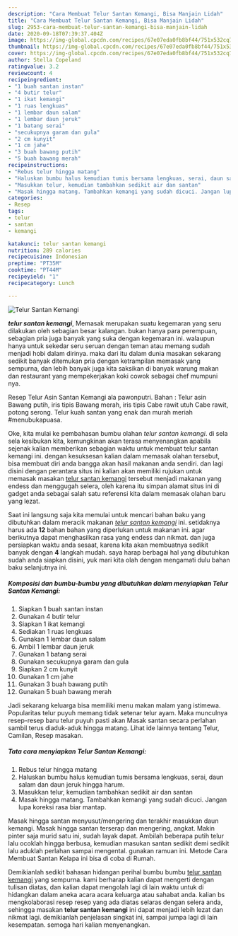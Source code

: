 ```yaml
---
description: "Cara Membuat Telur Santan Kemangi, Bisa Manjain Lidah"
title: "Cara Membuat Telur Santan Kemangi, Bisa Manjain Lidah"
slug: 2953-cara-membuat-telur-santan-kemangi-bisa-manjain-lidah
date: 2020-09-18T07:39:37.404Z
image: https://img-global.cpcdn.com/recipes/67e07eda0fb8bf44/751x532cq70/telur-santan-kemangi-foto-resep-utama.jpg
thumbnail: https://img-global.cpcdn.com/recipes/67e07eda0fb8bf44/751x532cq70/telur-santan-kemangi-foto-resep-utama.jpg
cover: https://img-global.cpcdn.com/recipes/67e07eda0fb8bf44/751x532cq70/telur-santan-kemangi-foto-resep-utama.jpg
author: Stella Copeland
ratingvalue: 3.2
reviewcount: 4
recipeingredient:
- "1 buah santan instan"
- "4 butir telur"
- "1 ikat kemangi"
- "1 ruas lengkuas"
- "1 lembar daun salam"
- "1 lembar daun jeruk"
- "1 batang serai"
- "secukupnya garam dan gula"
- "2 cm kunyit"
- "1 cm jahe"
- "3 buah bawang putih"
- "5 buah bawang merah"
recipeinstructions:
- "Rebus telur hingga matang"
- "Haluskan bumbu halus kemudian tumis bersama lengkuas, serai, daun salam dan daun jeruk hingga harum."
- "Masukkan telur, kemudian tambahkan sedikit air dan santan"
- "Masak hingga matang. Tambahkan kemangi yang sudah dicuci. Jangan lupa koreksi rasa biar mantap."
categories:
- Resep
tags:
- telur
- santan
- kemangi

katakunci: telur santan kemangi 
nutrition: 289 calories
recipecuisine: Indonesian
preptime: "PT35M"
cooktime: "PT44M"
recipeyield: "1"
recipecategory: Lunch

---
```



![Telur Santan Kemangi](https://img-global.cpcdn.com/recipes/67e07eda0fb8bf44/751x532cq70/telur-santan-kemangi-foto-resep-utama.jpg)

<b><i>telur santan kemangi</i></b>, Memasak merupakan suatu kegemaran yang seru dilakukan oleh sebagian besar kalangan. bukan hanya para perempuan, sebagian pria juga banyak yang suka dengan kegemaran ini. walaupun hanya untuk sekedar seru seruan dengan teman atau memang sudah menjadi hobi dalam dirinya. maka dari itu dalam dunia masakan sekarang sedikit banyak ditemukan pria dengan ketrampilan memasak yang sempurna, dan lebih banyak juga kita saksikan di banyak warung makan dan restaurant yang mempekerjakan koki cowok sebagai chef mumpuni nya.

Resep Telur Asin Santan Kemangi ala pawonputri. Bahan : Telur asin Bawang putih, iris tipis Bawang merah, iris tipis Cabe rawit utuh Cabe rawit, potong serong. Telur kuah santan yang enak dan murah meriah #menubukapuasa.

Oke, kita mulai ke pembahasan bumbu olahan <i>telur santan kemangi</i>. di sela sela kesibukan kita, kemungkinan akan terasa menyenangkan apabila sejenak kalian memberikan sebagian waktu untuk membuat telur santan kemangi ini. dengan kesuksesan kalian dalam memasak olahan tersebut, bisa membuat diri anda bangga akan hasil makanan anda sendiri. dan lagi disini dengan perantara situs ini kalian akan memiliki rujukan untuk memasak masakan <u>telur santan kemangi</u> tersebut menjadi makanan yang endess dan menggugah selera, oleh karena itu simpan alamat situs ini di gadget anda sebagai salah satu referensi kita dalam memasak olahan baru yang lezat.


Saat ini langsung saja kita memulai untuk mencari bahan baku yang dibutuhkan dalam meracik makanan <u><i>telur santan kemangi</i></u> ini. setidaknya harus ada <b>12</b> bahan bahan yang diperlukan untuk makanan ini. agar berikutnya dapat menghasilkan rasa yang endess dan nikmat. dan juga persiapkan waktu anda sesaat, karena kita akan membuatnya sedikit banyak dengan <b>4</b> langkah mudah. saya harap berbagai hal yang dibutuhkan sudah anda siapkan disini, yuk mari kita olah dengan mengamati dulu bahan baku selanjutnya ini.

<!--inarticleads1-->

##### Komposisi dan bumbu-bumbu yang dibutuhkan dalam menyiapkan Telur Santan Kemangi:

1. Siapkan 1 buah santan instan
1. Gunakan 4 butir telur
1. Siapkan 1 ikat kemangi
1. Sediakan 1 ruas lengkuas
1. Gunakan 1 lembar daun salam
1. Ambil 1 lembar daun jeruk
1. Gunakan 1 batang serai
1. Gunakan secukupnya garam dan gula
1. Siapkan 2 cm kunyit
1. Gunakan 1 cm jahe
1. Gunakan 3 buah bawang putih
1. Gunakan 5 buah bawang merah


Jadi sekarang keluarga bisa memiliki menu makan malam yang istimewa. Popularitas telur puyuh memang tidak setenar telur ayam. Maka munculnya resep-resep baru telur puyuh pasti akan Masak santan secara perlahan sambil terus diaduk-aduk hingga matang. Lihat ide lainnya tentang Telur, Camilan, Resep masakan. 

<!--inarticleads2-->

##### Tata cara menyiapkan Telur Santan Kemangi:

1. Rebus telur hingga matang
1. Haluskan bumbu halus kemudian tumis bersama lengkuas, serai, daun salam dan daun jeruk hingga harum.
1. Masukkan telur, kemudian tambahkan sedikit air dan santan
1. Masak hingga matang. Tambahkan kemangi yang sudah dicuci. Jangan lupa koreksi rasa biar mantap.


Masak hingga santan menyusut/mengering dan terakhir masukkan daun kemangi. Masak hingga santan terserap dan mengering, angkat. Makin pinter saja murid satu ini, sudah layak dapat. Ambilah beberapa putih telur lalu ocoklah hingga berbusa, kemudian masukan santan sedikit demi sedikit lalu aduklah perlahan sampai mengental. gunakan ramuan ini. Metode Cara Membuat Santan Kelapa ini bisa di coba di Rumah. 

Demikianlah sedikit bahasan hidangan perihal bumbu bumbu <u>telur santan kemangi</u> yang sempurna. kami berharap kalian dapat mengerti dengan tulisan diatas, dan kalian dapat mengolah lagi di lain waktu untuk di hidangkan dalam aneka acara acara keluarga atau sahabat anda. kalian bs mengkolaborasi resep resep yang ada diatas selaras dengan selera anda, sehingga masakan <b>telur santan kemangi</b> ini dapat menjadi lebih lezat dan nikmat lagi. demikianlah penjelasan singkat ini, sampai jumpa lagi di lain kesempatan. semoga hari kalian menyenangkan.
